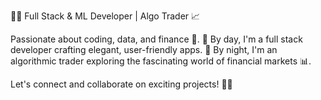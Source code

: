 👨‍💻 Full Stack & ML Developer | Algo Trader 📈

Passionate about coding, data, and finance 🚀. 
🌄 By day, I'm a full stack developer crafting elegant, user-friendly apps. 
🌙 By night, I'm an algorithmic trader exploring the fascinating world of financial markets 📊.

Let's connect and collaborate on exciting projects! 💬🤝
